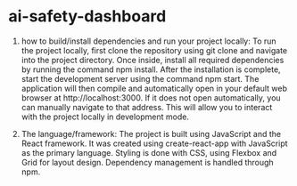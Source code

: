 # ai-safety-dashboard
1. how to build/install dependencies and run your project locally:
   To run the project locally, first clone the repository using git clone and navigate into the project directory.
   Once inside, install all required dependencies by running the command npm install. After the installation is complete, start the development server using the command npm start.
   The application will then compile and automatically open in your default web browser at http://localhost:3000. If it does not open automatically, you can manually navigate to that address.
   This will allow you to interact with the project locally in development mode.


   
2.  The language/framework:
    The project is built using JavaScript and the React framework. It was created using create-react-app with JavaScript as the primary language.
    Styling is done with CSS, using Flexbox and Grid for layout design.
    Dependency management is handled through npm.
